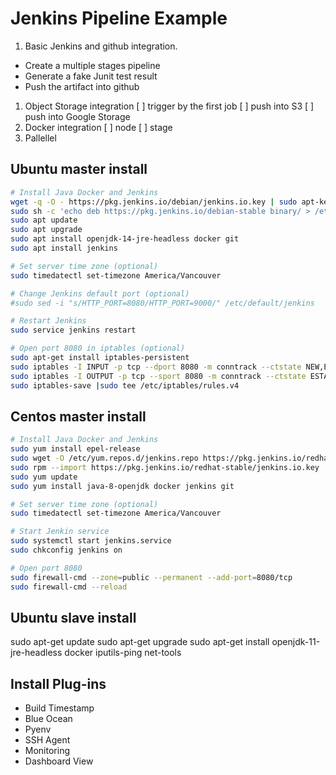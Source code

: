 # Jenkins Pipeline Example

1. Basic Jenkins and github integration.  
 - Create a multiple stages pipeline 
 - Generate a fake Junit test result
 - Push the artifact into github
1. Object Storage integration
 [ ] trigger by the first job
 [ ] push into S3
 [ ] push into Google Storage
1. Docker integration
 [ ] node
 [ ] stage
1. Pallellel

## Ubuntu master install
```bash
# Install Java Docker and Jenkins
wget -q -O - https://pkg.jenkins.io/debian/jenkins.io.key | sudo apt-key add -
sudo sh -c 'echo deb https://pkg.jenkins.io/debian-stable binary/ > /etc/apt/sources.list.d/jenkins.list'
sudo apt update
sudo apt upgrade
sudo apt install openjdk-14-jre-headless docker git
sudo apt install jenkins

# Set server time zone (optional)
sudo timedatectl set-timezone America/Vancouver

# Change Jenkins default port (optional)
#sudo sed -i "s/HTTP_PORT=8080/HTTP_PORT=9000/" /etc/default/jenkins

# Restart Jenkins
sudo service jenkins restart

# Open port 8080 in iptables (optional)
sudo apt-get install iptables-persistent
sudo iptables -I INPUT -p tcp --dport 8080 -m conntrack --ctstate NEW,ESTABLISHED -j ACCEPT
sudo iptables -I OUTPUT -p tcp --sport 8080 -m conntrack --ctstate ESTABLISHED -j ACCEPT
sudo iptables-save |sudo tee /etc/iptables/rules.v4

```
## Centos master install
```bash
# Install Java Docker and Jenkins
sudo yum install epel-release
sudo wget -O /etc/yum.repos.d/jenkins.repo https://pkg.jenkins.io/redhat-stable/jenkins.repo
sudo rpm --import https://pkg.jenkins.io/redhat-stable/jenkins.io.key
sudo yum update
sudo yum install java-8-openjdk docker jenkins git

# Set server time zone (optional)
sudo timedatectl set-timezone America/Vancouver

# Start Jenkin service
sudo systemctl start jenkins.service
sudo chkconfig jenkins on

# Open port 8080
sudo firewall-cmd --zone=public --permanent --add-port=8080/tcp
sudo firewall-cmd --reload
```
## Ubuntu slave install
sudo apt-get update
sudo apt-get upgrade
sudo apt-get install openjdk-11-jre-headless docker iputils-ping net-tools

## Install Plug-ins
- Build Timestamp
- Blue Ocean
- Pyenv
- SSH Agent
- Monitoring
- Dashboard View
